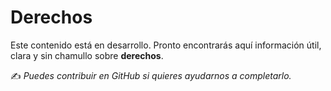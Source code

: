 # Derechos

Este contenido está en desarrollo. Pronto encontrarás aquí información útil, clara y sin chamullo sobre **derechos**.

✍️ *Puedes contribuir en GitHub si quieres ayudarnos a completarlo.*
